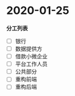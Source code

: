 # 2020-01-25

**分工列表**

- [ ] 银行
- [ ] 数据提供方
- [ ] 借款小微企业
- [ ] 平台工作人员
- [ ] 公共部分
- [ ] 重构前端
- [ ] 重构后端